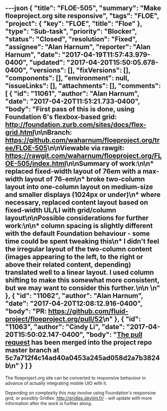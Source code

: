 ---json
{
  "title": "FLOE-505",
  "summary": "Make floeproject.org site responsive",
  "tags": "FLOE",
  "project": {
    "key": "FLOE",
    "title": "Floe"
  },
  "type": "Sub-task",
  "priority": "Blocker",
  "status": "Closed",
  "resolution": "Fixed",
  "assignee": "Alan Harnum",
  "reporter": "Alan Harnum",
  "date": "2017-04-19T11:57:43.979-0400",
  "updated": "2017-04-20T15:50:05.678-0400",
  "versions": [],
  "fixVersions": [],
  "components": [],
  "environment": null,
  "issueLinks": [],
  "attachments": [],
  "comments": [
    {
      "id": "11061",
      "author": "Alan Harnum",
      "date": "2017-04-20T11:51:21.733-0400",
      "body": "First pass of this is done, using Foundation 6's flexbox-based grid: <http://foundation.zurb.com/sites/docs/flex-grid.html>\n\nBranch: <https://github.com/waharnum/floeproject.org/tree/FLOE-505>\n\nViewable via rawgit: <https://rawgit.com/waharnum/floeproject.org/FLOE-505/index.html>\n\nSummary of work:\n\n* replaced fixed-width layout of 76em with a max-width layout of 76-em\n* broke two-column layout into one-column layout on medium-size and smaller displays (1024px or under)\n* where necessary, replaced content layout based on fixed-width UL/LI with grid/column layout\n\nPossible considerations for further work:\n\n* column spacing is slightly different with the default Foundation behaviour - some time could be spent tweaking this\n* I didn't feel the irregular layout of the two-column content (images appearing to the left, to the right or above their related content, depending) translated well to a linear layout. I used column shifting to make this somewhat more consistent, but we may want to consider this further.\n\n \n"
    },
    {
      "id": "11062",
      "author": "Alan Harnum",
      "date": "2017-04-20T12:08:12.916-0400",
      "body": "PR: <https://github.com/fluid-project/floeproject.org/pull/52>\n"
    },
    {
      "id": "11063",
      "author": "Cindy Li",
      "date": "2017-04-20T15:50:02.147-0400",
      "body": "[The pull request](https://github.com/fluid-project/floeproject.org/pull/52) has been merged into the project repo master branch at 5c7a712f4c14ad40a0453a245ad058d2a7b3824b\n"
    }
  ]
}
---
The floeproject.org site can be converted to responsive behaviour in advance of actually integrating mobile UIO with it.

Depending on complexity this may involve using Foundation's responsive grid, or possibly Gridlex: <http://gridlex.devlint.fr/> - will update with more information after the work is further along.

        